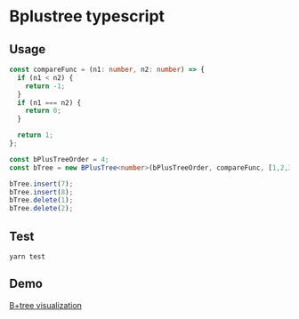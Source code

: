 # Bplustree typescript
## Usage
```ts
const compareFunc = (n1: number, n2: number) => {
  if (n1 < n2) {
    return -1;
  }
  if (n1 === n2) {
    return 0;
  }

  return 1;
};

const bPlusTreeOrder = 4;
const bTree = new BPlusTree<number>(bPlusTreeOrder, compareFunc, [1,2,3,4,5,6]);

bTree.insert(7);
bTree.insert(8);
bTree.delete(1);
bTree.delete(2);
```
## Test
```
yarn test
```
## Demo
[B+tree visualization](https://visual-algo.firebaseapp.com/)